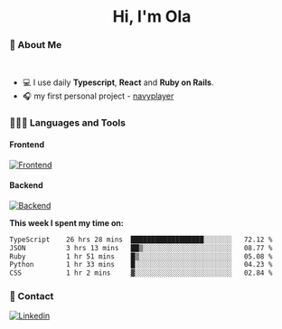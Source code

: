 <h1 align="center">Hi, I'm Ola</h1>

### 💅 About Me

<br/>

- 💻 I use daily **Typescript**, **React** and **Ruby on Rails**.
- 🎧 my first personal project - [navyplayer](https://navyplayer.netlify.app/)

### 👩🏻‍💻 Languages and Tools

#### Frontend

[![Frontend](https://skillicons.dev/icons?i=react,nextjs,ts,js,html,css,scss,tailwind)](https://skillicons.dev)

#### Backend
[![Backend](https://skillicons.dev/icons?i=nodejs,express,nestjs,rails,graphql)](https://skillicons.dev)

**This week I spent my time on:**

<!--START_SECTION:waka-->

```txt
TypeScript    26 hrs 28 mins  ██████████████████░░░░░░░   72.12 %
JSON          3 hrs 13 mins   ██▒░░░░░░░░░░░░░░░░░░░░░░   08.77 %
Ruby          1 hr 51 mins    █▒░░░░░░░░░░░░░░░░░░░░░░░   05.08 %
Python        1 hr 33 mins    █░░░░░░░░░░░░░░░░░░░░░░░░   04.23 %
CSS           1 hr 2 mins     ▓░░░░░░░░░░░░░░░░░░░░░░░░   02.84 %
```

<!--END_SECTION:waka-->

### 📨 Contact
  
[![Linkedin](https://skillicons.dev/icons?i=linkedin)](https://linkedin.com/in/aleksandra-kamińska)
